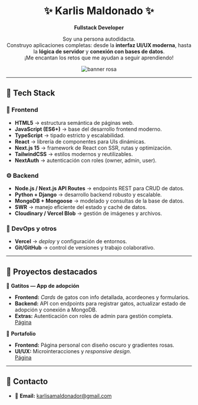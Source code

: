 <div align="center">

# ✨ Karlis Maldonado ✨

**Fullstack Developer**

Soy una persona autodidacta.  
Construyo aplicaciones completas: desde la **interfaz UI/UX moderna**, hasta la **lógica de servidor** y **conexión con bases de datos**.  
¡Me encantan los retos que me ayudan a seguir aprendiendo! 

<!-- Banner -->
<img src="https://capsule-render.vercel.app/api?type=soft&height=120&color=0:ff9bd3,100:bb86fc&text=Hola%20(˶ᵔ%20ᵕ%20ᵔ˶)&fontColor=ffffff&fontSize=28" alt="banner rosa" />

</div>


---

## 🧰 Tech Stack

### 🌸 Frontend
- **HTML5** → estructura semántica de páginas web.  
- **JavaScript (ES6+)** → base del desarrollo frontend moderno.  
- **TypeScript** → tipado estricto y escalabilidad.  
- **React** → librería de componentes para UIs dinámicas.  
- **Next.js 15** → framework de React con SSR, rutas y optimización.  
- **TailwindCSS** → estilos modernos y reutilizables.  
- **NextAuth** → autenticación con roles (owner, admin, user).  

### ⚙️ Backend
- **Node.js / Next.js API Routes** → endpoints REST para CRUD de datos.  
- **Python + Django** → desarrollo backend robusto y escalable.  
- **MongoDB + Mongoose** → modelado y consultas de la base de datos.  
- **SWR** → manejo eficiente del estado y caché de datos.  
- **Cloudinary / Vercel Blob** → gestión de imágenes y archivos.  

### 🚀 DevOps y otros
- **Vercel** → *deploy* y configuración de entornos.  
- **Git/GitHub** → control de versiones y trabajo colaborativo.  

---

## 🌸 Proyectos destacados

🐾 **Gatitos — App de adopción**  
- **Frontend:** *Cards* de gatos con info detallada, acordeones y formularios.  
- **Backend:** API con endpoints para registrar gatos, actualizar estado de adopción y conexión a MongoDB.  
- **Extras:** Autenticación con roles de admin para gestión completa.  
  [Página](https://gatitos-delta.vercel.app/)

💼 **Portafolio**  
- **Frontend:** Página personal con diseño oscuro y gradientes rosas.  
- **UI/UX:** Microinteracciones y *responsive design*.  
  [Página](https://portafolioweb-sandy.vercel.app/)

---

## 🤝 Contacto

- 📧 **Email:** karlisamaldonador@gmail.com
